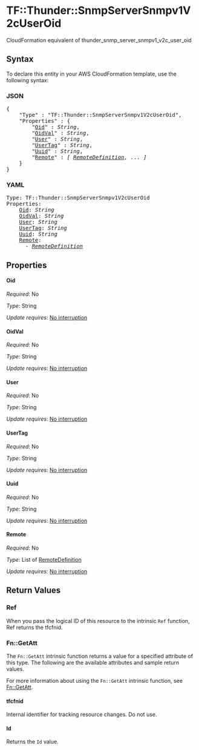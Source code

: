 # TF::Thunder::SnmpServerSnmpv1V2cUserOid

CloudFormation equivalent of thunder_snmp_server_snmpv1_v2c_user_oid

## Syntax

To declare this entity in your AWS CloudFormation template, use the following syntax:

### JSON

<pre>
{
    "Type" : "TF::Thunder::SnmpServerSnmpv1V2cUserOid",
    "Properties" : {
        "<a href="#oid" title="Oid">Oid</a>" : <i>String</i>,
        "<a href="#oidval" title="OidVal">OidVal</a>" : <i>String</i>,
        "<a href="#user" title="User">User</a>" : <i>String</i>,
        "<a href="#usertag" title="UserTag">UserTag</a>" : <i>String</i>,
        "<a href="#uuid" title="Uuid">Uuid</a>" : <i>String</i>,
        "<a href="#remote" title="Remote">Remote</a>" : <i>[ <a href="remotedefinition.md">RemoteDefinition</a>, ... ]</i>
    }
}
</pre>

### YAML

<pre>
Type: TF::Thunder::SnmpServerSnmpv1V2cUserOid
Properties:
    <a href="#oid" title="Oid">Oid</a>: <i>String</i>
    <a href="#oidval" title="OidVal">OidVal</a>: <i>String</i>
    <a href="#user" title="User">User</a>: <i>String</i>
    <a href="#usertag" title="UserTag">UserTag</a>: <i>String</i>
    <a href="#uuid" title="Uuid">Uuid</a>: <i>String</i>
    <a href="#remote" title="Remote">Remote</a>: <i>
      - <a href="remotedefinition.md">RemoteDefinition</a></i>
</pre>

## Properties

#### Oid

_Required_: No

_Type_: String

_Update requires_: [No interruption](https://docs.aws.amazon.com/AWSCloudFormation/latest/UserGuide/using-cfn-updating-stacks-update-behaviors.html#update-no-interrupt)

#### OidVal

_Required_: No

_Type_: String

_Update requires_: [No interruption](https://docs.aws.amazon.com/AWSCloudFormation/latest/UserGuide/using-cfn-updating-stacks-update-behaviors.html#update-no-interrupt)

#### User

_Required_: No

_Type_: String

_Update requires_: [No interruption](https://docs.aws.amazon.com/AWSCloudFormation/latest/UserGuide/using-cfn-updating-stacks-update-behaviors.html#update-no-interrupt)

#### UserTag

_Required_: No

_Type_: String

_Update requires_: [No interruption](https://docs.aws.amazon.com/AWSCloudFormation/latest/UserGuide/using-cfn-updating-stacks-update-behaviors.html#update-no-interrupt)

#### Uuid

_Required_: No

_Type_: String

_Update requires_: [No interruption](https://docs.aws.amazon.com/AWSCloudFormation/latest/UserGuide/using-cfn-updating-stacks-update-behaviors.html#update-no-interrupt)

#### Remote

_Required_: No

_Type_: List of <a href="remotedefinition.md">RemoteDefinition</a>

_Update requires_: [No interruption](https://docs.aws.amazon.com/AWSCloudFormation/latest/UserGuide/using-cfn-updating-stacks-update-behaviors.html#update-no-interrupt)

## Return Values

### Ref

When you pass the logical ID of this resource to the intrinsic `Ref` function, Ref returns the tfcfnid.

### Fn::GetAtt

The `Fn::GetAtt` intrinsic function returns a value for a specified attribute of this type. The following are the available attributes and sample return values.

For more information about using the `Fn::GetAtt` intrinsic function, see [Fn::GetAtt](https://docs.aws.amazon.com/AWSCloudFormation/latest/UserGuide/intrinsic-function-reference-getatt.html).

#### tfcfnid

Internal identifier for tracking resource changes. Do not use.

#### Id

Returns the <code>Id</code> value.

